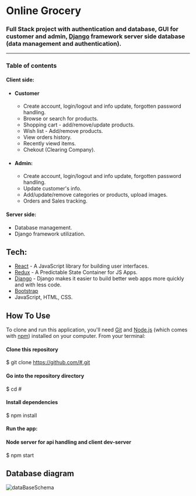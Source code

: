 # Online Grocery
### Full Stack project with authentication and database, GUI for customer and admin, [Django](https://www.djangoproject.com) framework server side database  (data management and authentication).

---
### Table of contents
#### Client side:
- #### Customer
    - Create account, login/logout and info update, forgotten password handling.
    - Browse or search for products.
    - Shopping cart - add/remove/update products.
    - Wish list - Add/remove products.
    - View orders history.
    - Recently viewd items.
    - Chekout (Clearing Company).
- #### Admin:
    - Create account, login/logout and info update, forgotten password handling.
    - Update customer's info.
    - Add/update/remove categories or products, upload images.
    - Orders and Sales tracking.
#### Server side:
- Database management.
- Django framework utilization.

## Tech:

- [React](https://reactjs.org/) - A JavaScript library for building user interfaces.
- [Redux](https://redux.js.org/) - A Predictable State Container for JS Apps.
- [Django](https://www.djangoproject.com) - Django makes it easier to build better web apps more quickly and with less code.
- [Bootstrap](https://getbootstrap.com/)
- JavaScript, HTML, CSS.

## How To Use
To clone and run this application, you'll need [Git](https://git-scm.com/) and [Node.js](https://nodejs.org/en/download/) (which comes with [npm](https://www.npmjs.com/)) installed on your computer. From your terminal:
#### Clone this repository
$ git clone https://github.com/#.git
#### Go into the repository directory
$ cd #
#### Install dependencies
$ npm install
#### Run the app:
#### Node server for api handling and client dev-server
$ npm start

## Database diagram





![dataBaseSchema](https://user-images.githubusercontent.com/104721120/185163833-557bbdd4-4877-46a7-b561-117d5f6de938.jpeg)




